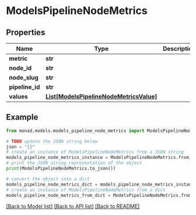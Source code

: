 # ModelsPipelineNodeMetrics


## Properties

Name | Type | Description | Notes
------------ | ------------- | ------------- | -------------
**metric** | **str** |  | [optional] 
**node_id** | **str** |  | [optional] 
**node_slug** | **str** |  | [optional] 
**pipeline_id** | **str** |  | [optional] 
**values** | [**List[ModelsPipelineNodeMetricsValue]**](ModelsPipelineNodeMetricsValue.md) |  | [optional] 

## Example

```python
from monad.models.models_pipeline_node_metrics import ModelsPipelineNodeMetrics

# TODO update the JSON string below
json = "{}"
# create an instance of ModelsPipelineNodeMetrics from a JSON string
models_pipeline_node_metrics_instance = ModelsPipelineNodeMetrics.from_json(json)
# print the JSON string representation of the object
print(ModelsPipelineNodeMetrics.to_json())

# convert the object into a dict
models_pipeline_node_metrics_dict = models_pipeline_node_metrics_instance.to_dict()
# create an instance of ModelsPipelineNodeMetrics from a dict
models_pipeline_node_metrics_from_dict = ModelsPipelineNodeMetrics.from_dict(models_pipeline_node_metrics_dict)
```
[[Back to Model list]](../README.md#documentation-for-models) [[Back to API list]](../README.md#documentation-for-api-endpoints) [[Back to README]](../README.md)


